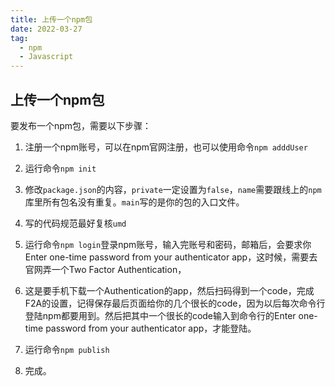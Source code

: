 ```yaml
---
title: 上传一个npm包
date: 2022-03-27
tag:
  - npm
  - Javascript
---
```


## 上传一个npm包

要发布一个npm包，需要以下步骤：

1. 注册一个npm账号，可以在npm官网注册，也可以使用命令`npm adddUser`

2. 运行命令`npm init`

3. 修改`package.json`的内容，`private`一定设置为`false`，`name`需要跟线上的`npm`库里所有包名没有重复。`main`写的是你的包的入口文件。

4. 写的代码规范最好复核`umd`

5. 运行命令`npm login`登录npm账号，输入完账号和密码，邮箱后，会要求你Enter one-time password from your authenticator app，这时候，需要去官网弄一个Two Factor Authentication，

6. 这是要手机下载一个Authentication的app，然后扫码得到一个code，完成F2A的设置，记得保存最后页面给你的几个很长的code，因为以后每次命令行登陆npm都要用到。然后把其中一个很长的code输入到命令行的Enter one-time password from your authenticator app，才能登陆。

7. 运行命令`npm publish`

8. 完成。
